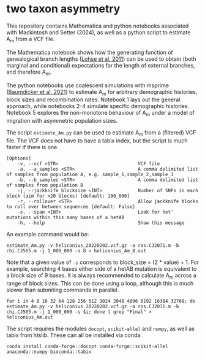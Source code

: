 # two taxon asymmetry
This repository contains Mathematica and python notebooks associated with Mackintosh and Setter (2024), as well as a python script to estimate A<sub>m</sub> from a VCF file.

The Mathematica notebook shows how the generating function of genealogical branch lengths ([Lohse et al. 2011](https://academic.oup.com/genetics/article/189/3/977/6063839)) can be used to obtain (both marginal and conditional) expectations for the length of external branches, and therefore A<sub>m</sub>.

The python notebooks use coalescent simulations with msprime ([Baumdicker et al. 2021](https://academic.oup.com/genetics/article/220/3/iyab229/6460344)) to estimate A<sub>m</sub> for arbitrary demographic histories, block sizes and recombination rates. Notebook 1 lays out the general approach, while notebooks 2-4 simulate specific demographic histories. Notebook 5 explores the non-monotone behaviour of A<sub>m</sub> under a model of migration with asymmetric population sizes. 

The script `estimate_Am.py` can be used to estimate A<sub>m</sub> from a (filtered) VCF file. The VCF does not have to have a tabix index, but the script is much faster if there is one.

```
[Options]
    -v, --vcf <STR>                             VCF file
    -a, --a_samples <STR>                       A comma delimited list of samples from population A, e.g. sample_1,sample_2,sample_3
    -b, --b_samples <STR>                       A comma delimited list of samples from population B
    -j, --jackknife_blocksize <INT>             Number of SNPs in each block (aim for >20 blocks) [default: 100_000]
    -r, --rollover <STR>                        Allow jackknife blocks to roll over between sequences [default: False]
    -s, --span <INT>                            Look for het' mutations within this many bases of a hetAB
    -h, --help                                  Show this message
```

An example command would be:

`estimate_Am.py -v heliconius_20220202.vcf.gz -a ros.CJ2071.m -b chi.CJ565.m -j 1_000_000 -s 8 > heliconius_Am_8.out`

Note that a given value of `-s` corresponds to block_size = (2 * value) + 1. For example, searching 4 bases either side of a hetAB mutation is equivalent to a block size of 9 bases. It is always recommended to calculate A<sub>m</sub> across a range of block sizes. This can be done using a loop, although this is much slower than submiting commands in parallel.

`for i in 4 8 16 32 64 128 256 512 1024 2048 4096 8192 16384 32768;
    do estimate_Am.py -v heliconius_20220202.vcf.gz -a ros.CJ2071.m -b chi.CJ565.m -j 1_000_000 -s $i; done | grep "Final" > heliconius_Am.out`

The script requires the modules `docopt`, `scikit-allel` and `numpy`, as well as tabix from htslib. These can all be installed via conda.

`conda install conda-forge::docopt conda-forge::scikit-allel anaconda::numpy bioconda::tabix`


